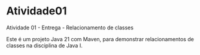 # Atividade01
Atividade 01 - Entrega - Relacionamento de classes

Este é um projeto Java 21 com Maven, para demonstrar relacionamentos de classes na disciplina de Java I.
